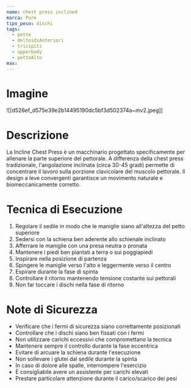 ```yaml
---
nome: chest press inclined
marca: Pure
tipo_peso: dischi
tags:
  - petto
  - deltoidiAnteriori
  - tricipiti
  - upperbody
  - pettoAlto
max:
---
```

# Imagine

![[d526ef_d575e39e2b14495190dc5bf3d502374a~mv2.jpeg]]
# Descrizione

La Incline Chest Press è un macchinario progettato specificamente per allenare la parte superiore del pettorale. A differenza della chest press tradizionale, l'angolazione inclinata (circa 30-45 gradi) permette di concentrare il lavoro sulla porzione clavicolare del muscolo pettorale. Il design a leve convergenti garantisce un movimento naturale e biomeccanicamente corretto.

# Tecnica di Esecuzione

1. Regolare il sedile in modo che le maniglie siano all'altezza del petto superiore
2. Sedersi con la schiena ben aderente allo schienale inclinato
3. Afferrare le maniglie con una presa neutra o pronata
4. Mantenere i piedi ben piantati a terra o sui poggiapiedi
5. Inspirare nella posizione di partenza
6. Spingere le maniglie verso l'alto e leggermente verso il centro
7. Espirare durante la fase di spinta
8. Controllare il ritorno mantenendo tensione costante sui pettorali
9. Non far toccare i dischi nella fase di ritorno

# Note di Sicurezza

- Verificare che i fermi di sicurezza siano correttamente posizionati
- Controllare che i dischi siano ben fissati con i fermi
- Non utilizzare carichi eccessivi che compromettano la tecnica
- Mantenere sempre il controllo durante la fase eccentrica
- Evitare di arcuare la schiena durante l'esecuzione
- Non sollevare i glutei dal sedile durante la spinta
- In caso di dolore alle spalle, interrompere l'esercizio
- È consigliabile avere un assistente per carichi elevati
- Prestare particolare attenzione durante il carico/scarico dei pesi